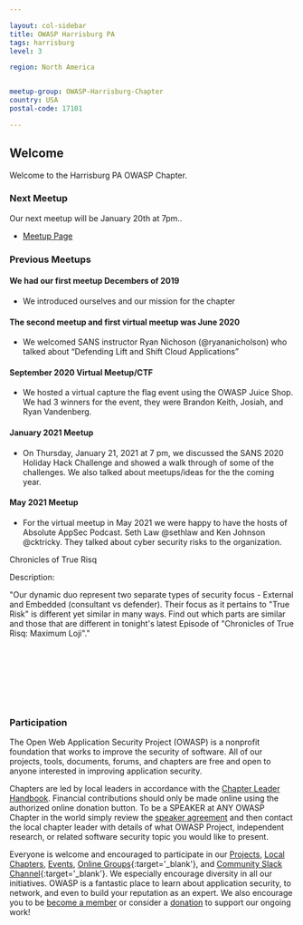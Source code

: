 ```yaml
---

layout: col-sidebar
title: OWASP Harrisburg PA
tags: harrisburg
level: 3

region: North America


meetup-group: OWASP-Harrisburg-Chapter
country: USA
postal-code: 17101

---
```




## Welcome
Welcome to the Harrisburg PA OWASP Chapter. 

### Next Meetup
Our next meetup will be January 20th at 7pm..

* [Meetup Page](https://www.meetup.com/OWASP-Harrisburg-Chapter/)

### Previous Meetups

#### We had our first meetup Decembers of 2019

- We introduced ourselves and our mission for the chapter

#### The second meetup and first virtual meetup was June 2020
- We welcomed SANS instructor Ryan Nichoson (@ryananicholson) who talked about “Defending Lift and Shift Cloud Applications” 

#### September 2020 Virtual Meetup/CTF
- We hosted a virtual capture the flag event using the OWASP Juice Shop.  We had 3 winners for the event, they were Brandon Keith, Josiah, and Ryan Vandenberg.

#### January 2021 Meetup 
- On Thursday, January 21, 2021 at 7 pm, we discussed the SANS 2020 Holiday Hack Challenge and showed a walk through of some of the challenges.  We also talked about meetups/ideas for the the coming year. 

#### May 2021 Meetup

- For the virtual meetup in May 2021 we were happy to have the hosts of Absolute AppSec Podcast.  Seth Law @sethlaw and Ken Johnson @cktricky.  They talked about cyber security risks to the organization.

Chronicles of True Risq

Description:

"Our dynamic duo represent two separate types of security focus - External and Embedded (consultant vs defender). Their focus as it pertains to "True Risk" is different yet similar in many ways. Find out which parts are similar and those that are different in tonight's latest Episode of "Chronicles of True Risq: Maximum Loji"."


<br/>
<br/>
<br/>
<br/>
<br/>
<br/>




### Participation
The Open Web Application Security Project (OWASP) is a nonprofit foundation that works to improve the security of software. All of our projects, tools, documents, forums, and chapters are free and open to anyone interested in improving application security. 

Chapters are led by local leaders in accordance with the [Chapter Leader Handbook](/www-policy/rules-of-procedure/chapter-handbook). Financial contributions should only be made online using the authorized online donation button. To be a SPEAKER at ANY OWASP Chapter in the world simply review the [speaker agreement](/www-policy/speaker-agreement) and then contact the local chapter leader with details of what OWASP Project, independent research, or related software security topic you would like to present.

Everyone is welcome and encouraged to participate in our [Projects](/projects), [Local Chapters](/chapters), [Events](/events), [Online Groups](https://groups.google.com/a/owasp.com/){:target='_blank'}, and [Community Slack Channel](https://owasp.slack.com/){:target='_blank'}. We especially encourage diversity in all our initiatives. OWASP is a fantastic place to learn about application security, to network, and even to build your reputation as an expert. We also encourage you to be [become a member](/membership) or consider a [donation](/donate) to support our ongoing work!
